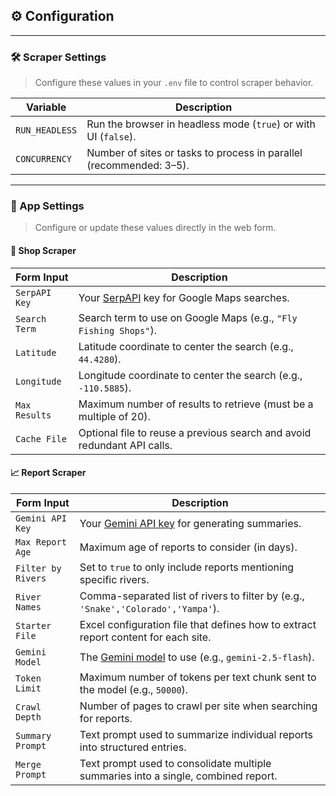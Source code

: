 ## ⚙️ Configuration

---

### 🛠️ Scraper Settings

> Configure these values in your `.env` file to control scraper behavior.

| Variable       | Description                                                         |
|----------------|---------------------------------------------------------------------|
| `RUN_HEADLESS` | Run the browser in headless mode (`true`) or with UI (`false`).     |
| `CONCURRENCY`  | Number of sites or tasks to process in parallel (recommended: 3–5). |

---

### 📱 App Settings

> Configure or update these values directly in the web form.

#### 🛒 Shop Scraper

| Form Input    | Description                                                                      |
|---------------|----------------------------------------------------------------------------------|
| `SerpAPI Key` | Your [SerpAPI](https://serpapi.com/manage-api-key) key for Google Maps searches. |
| `Search Term` | Search term to use on Google Maps (e.g., `"Fly Fishing Shops"`).                 |
| `Latitude`    | Latitude coordinate to center the search (e.g., `44.4280`).                      |
| `Longitude`   | Longitude coordinate to center the search (e.g., `-110.5885`).                   |
| `Max Results` | Maximum number of results to retrieve (must be a multiple of 20).                |
| `Cache File`  | Optional file to reuse a previous search and avoid redundant API calls.          |

#### 📈 Report Scraper

| Form Input         | Description                                                                                         |
|--------------------|-----------------------------------------------------------------------------------------------------|
| `Gemini API Key`   | Your [Gemini API key](https://aistudio.google.com/app/apikey) for generating summaries.             |
| `Max Report Age`   | Maximum age of reports to consider (in days).                                                       |
| `Filter by Rivers` | Set to `true` to only include reports mentioning specific rivers.                                   |
| `River Names`      | Comma-separated list of rivers to filter by (e.g., `'Snake','Colorado','Yampa'`).                   |
| `Starter File`     | Excel configuration file that defines how to extract report content for each site.                  |
| `Gemini Model`     | The [Gemini model](https://ai.google.dev/gemini-api/docs/models) to use (e.g., `gemini-2.5-flash`). |
| `Token Limit`      | Maximum number of tokens per text chunk sent to the model (e.g., `50000`).                          |
| `Crawl Depth`      | Number of pages to crawl per site when searching for reports.                                       |
| `Summary Prompt`   | Text prompt used to summarize individual reports into structured entries.                           |
| `Merge Prompt`     | Text prompt used to consolidate multiple summaries into a single, combined report.                  |


[//]: # "TODO: possibly add the debug option for refining starter file config"
